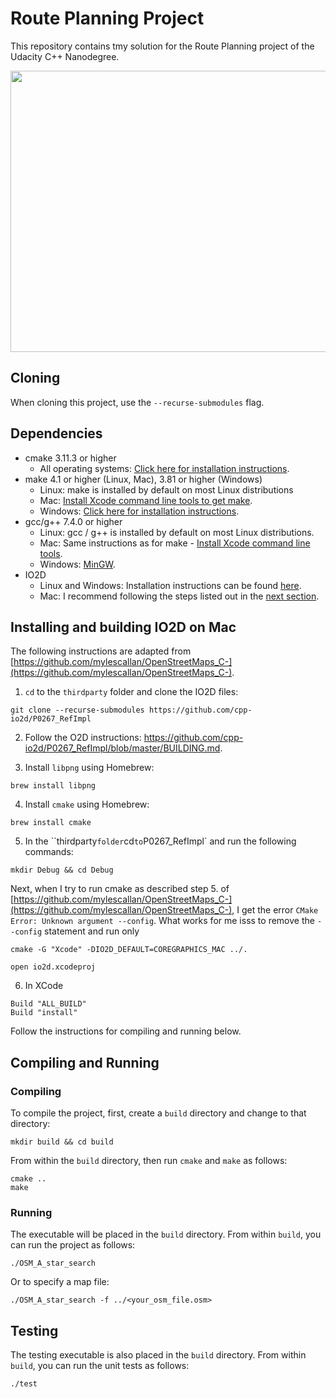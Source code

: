# Route Planning Project

This repository contains tmy solution for the Route Planning project of the Udacity C++ Nanodegree.

<img src="map.png" width="600" height="450" />

## Cloning

When cloning this project, use the `--recurse-submodules` flag. 

## Dependencies
* cmake 3.11.3 or higher
  * All operating systems: [Click here for installation instructions](https://cmake.org/install/).
* make 4.1 or higher (Linux, Mac), 3.81 or higher (Windows) 
  * Linux: make is installed by default on most Linux distributions
  * Mac: [Install Xcode command line tools to get make](https://developer.apple.com/xcode/features/).
  * Windows: [Click here for installation instructions](http://gnuwin32.sourceforge.net/packages/make.htm).
* gcc/g++ 7.4.0 or higher
  * Linux: gcc / g++ is installed by default on most Linux distributions.
  * Mac: Same instructions as for make - [Install Xcode command line tools](https://developer.apple.com/xcode/features/).
  * Windows: [MinGW](http://www.mingw.org/).
* IO2D
  * Linux and Windows: Installation instructions can be found [here](https://github.com/cpp-io2d/P0267_RefImpl/blob/master/BUILDING.md).
  * Mac: I recommend following the steps listed out in the [next section](#installing-and-building-io2d-on-mac).

## Installing and building IO2D on Mac

The following instructions are adapted from [https://github.com/mylescallan/OpenStreetMaps_C-](https://github.com/mylescallan/OpenStreetMaps_C-).

1. `cd` to the `thirdparty` folder and clone the IO2D files:

```
git clone --recurse-submodules https://github.com/cpp-io2d/P0267_RefImpl
```

2. Follow the O2D instructions: https://github.com/cpp-io2d/P0267_RefImpl/blob/master/BUILDING.md.

3. Install `libpng` using Homebrew: 

```brew install libpng```

4. Install `cmake` using Homebrew: 

```brew install cmake```

5. In the ``thirdparty` folder `cd` to `P0267_RefImpl` and run the following commands:

```
mkdir Debug && cd Debug
```

Next, when I try to run cmake as described step 5. of [https://github.com/mylescallan/OpenStreetMaps_C-](https://github.com/mylescallan/OpenStreetMaps_C-), I get the error `CMake Error: Unknown argument --config`. What works for me isss to remove the `--config` statement and run only

```
cmake -G "Xcode" -DIO2D_DEFAULT=COREGRAPHICS_MAC ../.
```

```
open io2d.xcodeproj
```

6. In XCode

```
Build "ALL_BUILD"
Build "install"
```

Follow the instructions for compiling and running below.


## Compiling and Running

### Compiling
To compile the project, first, create a `build` directory and change to that directory:
```
mkdir build && cd build
```
From within the `build` directory, then run `cmake` and `make` as follows:
```
cmake ..
make
```
### Running
The executable will be placed in the `build` directory. From within `build`, you can run the project as follows:
```
./OSM_A_star_search
```
Or to specify a map file:
```
./OSM_A_star_search -f ../<your_osm_file.osm>
```

## Testing

The testing executable is also placed in the `build` directory. From within `build`, you can run the unit tests as follows:
```
./test
```


